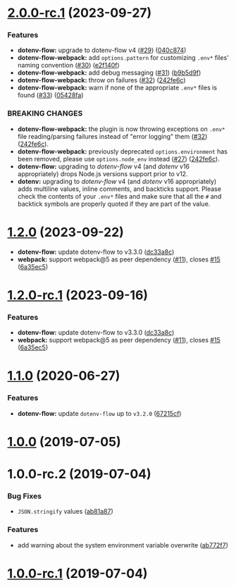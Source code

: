 # [2.0.0-rc.1](https://github.com/kerimdzhanov/dotenv-flow-webpack/compare/v1.2.0...v2.0.0-rc.1) (2023-09-27)


### Features

* **dotenv-flow:** upgrade to dotenv-flow v4 ([#29](https://github.com/kerimdzhanov/dotenv-flow-webpack/issues/29)) ([040c874](https://github.com/kerimdzhanov/dotenv-flow-webpack/commit/040c874))
* **dotenv-flow-webpack:** add `options.pattern` for customizing `.env*` files' naming convention ([#30](https://github.com/kerimdzhanov/dotenv-flow-webpack/issues/30)) ([e2f140f](https://github.com/kerimdzhanov/dotenv-flow-webpack/commit/e2f140f))
* **dotenv-flow-webpack:** add debug messaging ([#31](https://github.com/kerimdzhanov/dotenv-flow-webpack/issues/31)) ([b9b5d9f](https://github.com/kerimdzhanov/dotenv-flow-webpack/commit/b9b5d9f))
* **dotenv-flow-webpack:** throw on failures ([#32](https://github.com/kerimdzhanov/dotenv-flow-webpack/issues/31)) ([242fe6c](https://github.com/kerimdzhanov/dotenv-flow-webpack/commit/242fe6c))
* **dotenv-flow-webpack:** warn if none of the appropriate `.env*` files is found ([#33](https://github.com/kerimdzhanov/dotenv-flow-webpack/issues/33)) ([05428fa](https://github.com/kerimdzhanov/dotenv-flow-webpack/commit/05428fa))

### BREAKING CHANGES

* **dotenv-flow-webpack:** the plugin is now throwing exceptions on `.env*` file reading/parsing failures instead of "error logging" them ([#32](https://github.com/kerimdzhanov/dotenv-flow-webpack/issues/31)) ([242fe6c](https://github.com/kerimdzhanov/dotenv-flow-webpack/commit/242fe6c)).
* **dotenv-flow-webpack:** previously deprecated `options.environment` has been removed, please use `options.node_env` instead ([#27](https://github.com/kerimdzhanov/dotenv-flow-webpack/issues/27)) ([242fe6c](https://github.com/kerimdzhanov/dotenv-flow-webpack/commit/76df0f9)).
* **dotenv-flow:** upgrading to _dotenv-flow_ v4 (and _dotenv_ v16 appropriately) drops Node.js versions support prior to v12.
* **dotenv:** upgrading to _dotenv-flow_ v4 (and _dotenv_ v16 appropriately) adds multiline values, inline comments, and backticks support.
  Please check the contents of your `.env*` files and make sure that
  all the `#` and backtick symbols are properly quoted if they are part of the value.


# [1.2.0](https://github.com/kerimdzhanov/dotenv-flow-webpack/compare/v1.1.0...v1.2.0) (2023-09-22)

* **dotenv-flow:** update dotenv-flow to v3.3.0 ([dc33a8c](https://github.com/kerimdzhanov/dotenv-flow-webpack/commit/dc33a8c))
* **webpack:** support webpack@5 as peer dependency ([#11](https://github.com/kerimdzhanov/dotenv-flow-webpack/issues/11)), closes [#15](https://github.com/kerimdzhanov/dotenv-flow-webpack/issues/15) ([6a35ec5](https://github.com/kerimdzhanov/dotenv-flow-webpack/commit/6a35ec5))



# [1.2.0-rc.1](https://github.com/kerimdzhanov/dotenv-flow-webpack/compare/v1.1.0...v1.2.0-rc.1) (2023-09-16)


### Features

* **dotenv-flow:** update dotenv-flow to v3.3.0 ([dc33a8c](https://github.com/kerimdzhanov/dotenv-flow-webpack/commit/dc33a8c))
* **webpack:** support webpack@5 as peer dependency ([#11](https://github.com/kerimdzhanov/dotenv-flow-webpack/issues/11)), closes [#15](https://github.com/kerimdzhanov/dotenv-flow-webpack/issues/15) ([6a35ec5](https://github.com/kerimdzhanov/dotenv-flow-webpack/commit/6a35ec5))



# [1.1.0](https://github.com/kerimdzhanov/dotenv-flow-webpack/compare/v1.0.0...v1.1.0) (2020-06-27)


### Features

* **dotenv-flow:** update `dotenv-flow` up to `v3.2.0` ([67215cf](https://github.com/kerimdzhanov/dotenv-flow-webpack/commit/67215cf))



# [1.0.0](https://github.com/kerimdzhanov/dotenv-flow-webpack/compare/v1.0.0-rc.2...v1.0.0) (2019-07-05)


# 1.0.0-rc.2 (2019-07-04)


### Bug Fixes

* `JSON.stringify` values ([ab81a87](https://github.com/kerimdzhanov/dotenv-flow-webpack/commit/ab81a87))


### Features

* add warning about the system environment variable overwrite ([ab772f7](https://github.com/kerimdzhanov/dotenv-flow-webpack/commit/ab772f7))


# [1.0.0-rc.1](https://github.com/kerimdzhanov/dotenv-flow-webpack/commit/b633489) (2019-07-04)
